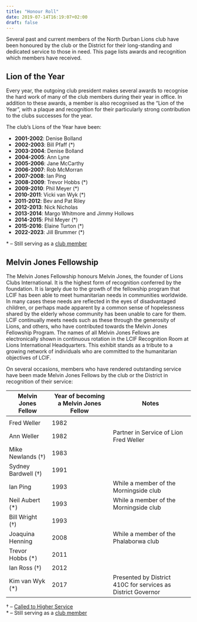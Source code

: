```yaml
---
title: "Honour Roll"
date: 2019-07-14T16:19:07+02:00
draft: false
---
```


Several past and current members of the North Durban Lions club have been honoured by the club or the District for their long-standing and dedicated service to those in need. This page lists awards and recognition which members have received.

## Lion of the Year
Every year, the outgoing club president makes several awards to recognise the hard work of many of the club members during their year in office. In addition to these awards, a member is also recognised as the “Lion of the Year”, with a plaque and recognition for their particularly strong contribution to the clubs successes for the year.

The club’s Lions of the Year have been:

* **2001-2002**: Denise Bolland
* **2002-2003**: Bill Pfaff (*)
* **2003-2004**: Denise Bolland
* **2004-2005**: Ann Lyne
* **2005-2006**: Jane McCarthy
* **2006-2007**: Rob McMorran
* **2007-2008**: Ian Ping
* **2008-2009**: Trevor Hobbs (*)
* **2009-2010**: Phil Meyer (*)
* **2010-2011**: Vicki van Wyk (*)
* **2011-2012**: Bev and Pat Riley
* **2012-2013**: Nick Nicholas
* **2013-2014**: Margo Whitmore and Jimmy Hollows
* **2014-2015**: Phil Meyer (*)
* **2015-2016**: Elaine Turton (*)
* **2022-2023**: Jill Brummer (*)


\* – Still serving as a [club member](/info/members)

## Melvin Jones Fellowship

The Melvin Jones Fellowship honours Melvin Jones, the founder of Lions Clubs International. It is the highest form of recognition conferred by the foundation. It is largely due to the growth of the fellowship program that LCIF has been able to meet humanitarian needs in communities worldwide. In many cases these needs are reflected in the eyes of disadvantaged children, or perhaps made apparent by a common sense of hopelessness shared by the elderly whose community has been unable to care for them. LCIF continually meets needs such as these through the generosity of Lions, and others, who have contributed towards the Melvin Jones Fellowship Program. The names of all Melvin Jones Fellows are electronically shown in continuous rotation in the LCIF Recognition Room at Lions International Headquarters. This exhibit stands as a tribute to a growing network of individuals who are committed to the humanitarian objectives of LCIF.

On several occasions, members who have rendered outstanding service have been made Melvin Jones Fellows by the club or the District in recognition of their service:

| Melvin Jones Fellow | Year of becoming a Melvin Jones Fellow | Notes                                                        |
|---------------------|----------------------------------------|--------------------------------------------------------------|
|                     |                                        |                                                              |
| Fred Weller         | 1982                                   |                                                              |
| Ann Weller          | 1982                                   | Partner in Service of Lion Fred Weller                       |
| Mike Newlands (†)   | 1983                                   |                                                              |
| Sydney Bardwell (†) | 1991                                   |                                                              |
| Ian Ping            | 1993                                   | While a member of the Morningside club                       |
| Neil Aubert (*)     | 1993                                   | While a member of the Morningside club                       |
| Bill Wright (†)     | 1993                                   |                                                              |
| Joaquina Henning    | 2008                                   | While a member of the Phalaborwa club                        |
| Trevor Hobbs (*)    | 2011                                   |                                                              |
| Ian Ross (†)        | 2012                                   |                                                              |
| Kim van Wyk (*)     | 2017                                   | Presented by District 410C for services as District Governor |

† – [Called to Higher Service](/info/higher_service) \
\* – Still serving as a [club member](/info/members)
